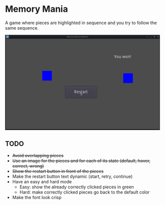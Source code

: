 # Memory Mania

A game where pieces are highlighted in sequence and you try to follow the same sequence.

![A GIF of memory mania](media/memory-mania.gif)

## TODO
- ~~Avoid overlapping pieces~~
- ~~Use an image for the pieces and for each of its state (default, hover, correct, wrong)~~
- ~~Show the restart button in front of the pieces~~
- Make the restart button text dynamic (start, retry, continue)
- Have an easy and hard mode
    - Easy: show the already correctly clicked pieces in green
    - Hard: make correctly clicked pieces go back to the default color
- Make the font look crisp

